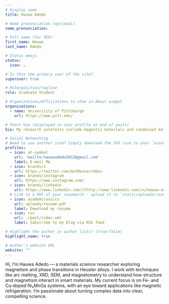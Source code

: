```yaml
---
# Display name
title: Hauwa Adedo

# Name pronunciation (optional)
name_pronunciation: 

# Full name (for SEO)
first_name: Hauwa
last_name: Adedo

# Status emoji
status:
  icon: ☕️

# Is this the primary user of the site?
superuser: true

# Role/position/tagline
role: Graduate Student

# Organizations/Affiliations to show in About widget
organizations:
  - name: Univerisity of Pittsburgh
    url: https://www.pitt.edu/

# Short bio (displayed in user profile at end of posts)
bio: My research interests include magentic materials and condensed matter physics.

# Social Networking
# Need to use another icon? Simply download the SVG icon to your `assets/media/icons/` folder.
profiles:
  - icon: at-symbol
    url: 'mailto:hauwaadedo2013@gmail.com'
    label: E-mail Me
  - icon: brands/x
    url: https://twitter.com/GetResearchDev
  - icon: brands/instagram
    url: https://www.instagram.com/
  - icon: brands/linkedin
    url: https://www.linkedin.com/](http://www.linkedin.com/in/hauwa-adedo-93a4347a/
  # Link to a PDF of your resume/CV - upload it to `static/uploads/resume.pdf`
  - icon: academicons/cv
    url: uploads/resume.pdf
    label: Download my resume
  - icon: rss
    url: ./post/index.xml
    label: Subscribe to my blog via RSS feed

# Highlight the author in author lists? (true/false)
highlight_name: true

# Author's website URL
website: ""
---
```


Hi, I’m Hauwa Adedo — a materials science researcher exploring magnetism and phase transitions in Heusler alloys. I work with techniques like arc melting, XRD, SEM, and magnetometry to understand how structure and magnetism interact in smart materials. My current focus is on Fe- and Cu-doped Ni₂MnGa systems, with an eye toward applications like magnetic refrigeration. I’m passionate about turning complex data into clear, compelling science.
